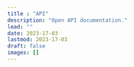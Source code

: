 ```yaml
---
title : "API"
description: "Open API documentation."
lead: ""
date: 2023-17-03
lastmod: 2023-17-03
draft: false
images: []
---
```

